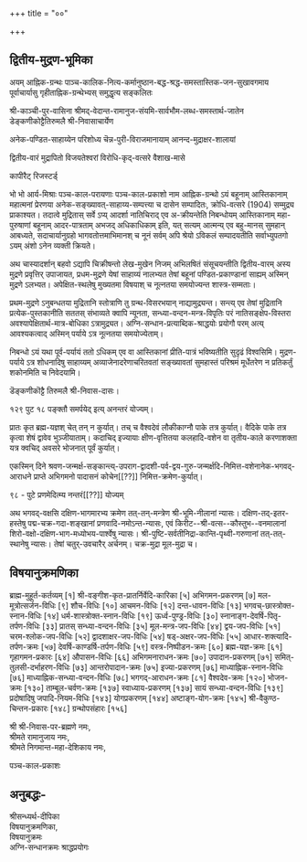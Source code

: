 +++
title = "००"

+++

## द्वितीय-मुद्रण-भूमिका 

अयम् आह्निक-ग्रन्थः पाञ्च-कालिक-नित्य-कर्मानुष्ठान-बद्ध-श्रद्ध-समस्तास्तिक-जन-सुखावगमाय पूर्वाचार्यासु गृहीताह्निक-ग्रन्थेभ्यस् समुद्धृत्य सङ्कलितः 

श्री-काञ्ची-पुर-वासिना श्रीमद्-वेदान्त-रामानुज-संयमि-सार्वभौम-लब्ध-समस्तार्थ-जातेन 
डेङ्कणीकोट्टैतिरुमलै श्री-निवासाचार्येण 

अनेक-पण्डित-साहाय्येन परिशोध्य चॆन्न-पुरी-विराजमानायाम् आनन्द-मुद्राक्षर-शालायां 

द्वितीय-वारं मुद्रापितो विजयतेश्वरां विरोधि-कृद्-वत्सरे वैशाख-मासे 

कापीरैट् रिजस्टर्ड्

भो भो आर्य-मिश्राः पञ्च-काल-परायणाः पञ्च-काल-प्रकाशो नाम आह्निक-ग्रन्थो ऽयं बहूनाम् आस्तिकानाम् महात्मनां प्रेरणया अनेक-सङ्ख्यावत्-साहाय्य-सम्पत्त्या च दासेन सम्पादितः, क्रोधि-वत्सरे (1904) सम्मुद्र्य प्राकाश्यत। तदात्वे मुद्रितास् सर्वे ऽप्य् आदर्शा नातिचिराद् एव अ-क्रीयन्तेति निबन्धोयम् आस्तिकानाम् महा-पुरुषाणां बहूनाम् आदर-पात्रताम् अभजद् अधिकाधिकाम् इति, यत् सत्यम् आत्मन्य् एव बहु-मानस् सुमहान् आबध्यते, सदाचार्यानुग्रहो भागवतोत्तमाभिमानश् च नूनं सर्वम् अपि श्रेयो ऽविकलं सम्पादयतीति सर्वाभ्युपतगो ऽयम् अंशो ऽनेन व्यक्ती क्रियते। 

अथ चास्यादर्शान् बहवो ऽद्यापि चिक्रीषन्तो लेख-मुखेन निजम् अभिलषितं संसूचयन्तीति द्वितीय-वारम् अस्य मुद्रणे प्रवृत्तिर् उपाजायत, प्रधम-मुद्रणे येषां साहाय्यं नालभ्यत तेषां बहूनां पण्डित-प्रकाण्डानां साह्यम् अस्मिन् मुद्रणे ऽलभ्यत। अपेक्षित-स्थलेषु मुख्यतमा विषयाश् च नूत्नतया समयोज्यन्त शास्त्र-सम्मताः।

प्रथम-मुद्रणे ऽनुबन्धतया मुद्रितानि स्तोत्राणि तु ग्रन्थ-विसरभयान् नाद्यामुद्र्यन्त। सन्त्य् एव तेषां मुद्रितानि प्रत्येक-पुस्तकानीति सततस् संभाव्यते क्वापि न्यूनता, सन्ध्या-वन्दन-मन्त्र-विपृतिः परं नातिसङ्क्षेप-विस्तरा अवश्यापेक्षितार्थ-मात्र-बोधिका ऽत्रामुद्र्यत। अग्नि-सन्धान-प्रत्याब्दिक-श्राद्धयोः प्रयोगौ परम् अत्य् आवश्यकत्वाद् अस्मिन् पर्याये ऽत्र नूत्नतया समयोज्येताम्। 

निबन्धो ऽयं यथा पूर्व-पर्यायं ततो ऽधिकम् एव वा आस्तिकानां प्रीति-पात्रं भविष्यतीति सुदृढं विश्वसिमि। मुद्रण-पर्याये ऽत्र शोधनादिषु साहाय्यम् अव्याजेनादरेणाचरितवतां सङ्ख्यावतां सुमहास्तं परिश्रमं मूर्धेतरेण न प्रतिकर्तुं शकोनमिति च निवेदयामि।

डॆङ्कणीकॊट्टै तिरुमलै श्री-निवास-दासः।

१२९ पुट १८ पङ्क्तौ समर्पयेद् इत्य् अनन्तरं योज्यम्। 

प्रातः कृत ब्रह्म-यज्ञश् चेत् तन् न कुर्यात्। तच् च वैश्वदेवं लौकीकाग्नौ पाके तत्र कुर्यात्। वैदिके पाके तत्र कृत्वा शेषं द्वावेव भुञ्जीयाताम्। कदाचिद् इज्यायाः क्षीण-वृत्तितया कलहादि-वशेन वा तृतीय-काले करणाशक्ता यत्र क्वचिद् अवसरे भोजनात् पूर्वं कुर्यात्। 

एकस्मिन् दिने श्रवण-जन्मर्क्ष-सङ्कान्त्य्-उपराग-द्वादशी-पर्व-द्वय-गुरु-जन्मर्क्षदि-निमित्त-वशेनानेक-भगवद्-आराधने प्राप्ते अभिगमनो पादासनं कोचेन[[??]] निमित्त-क्रमेण-कुर्यात्।

९८ - पुटे प्रणमेदित्म्य नन्तरं[[??]] योज्यम् 

अथ भगवद्-वक्षसि दक्षिण-भागमारभ्य क्रमेण तत्-तन्-मन्त्रेण श्री-भूमि-नीलानां न्यासः। दक्षिण-तद्-इतर-हस्तेषु पद्म-चक्र-गदा-शङ्खानां प्रणवादि-नमोऽन्त-न्यासः, एवं किरीट--श्री-वत्स--कौस्तुभ--वनमालानां शिरो-वक्षो-दक्षिण-भाग-मध्योभय-पार्श्वेषु न्यासः। श्री-पुष्टि-सर्वतीनिद्रा-कान्ति-पृथ्वी-गरुणानां तत्-तत्-स्थानेषु न्यासः। तेषां चतुर्-उवचारैर् अर्चनम्। चक्र-मुद्रा मूल-मुद्रा च।

## विषयानुक्रमणिका 

ब्राह्म-मुहूर्त-कर्तव्यम्  [१]
श्री-वङ्गीश-कृत-प्रातर्निर्वेदि-कारिका  [५]
अभिगमन-प्रकरणम्  [७]
मल-मूत्रोत्सर्जन-विधिः  [९]
शौच-विधिः  [१०]
आचमन-विधिः  [१२]
दन्त-धावन-विधिः  [१३]
भगवच्-छास्त्रोक्त-स्नान-विधिः  [१४]
धर्म-शास्त्रोक्त-स्नान-विधिः  [१९]
ऊर्ध्व-पुण्ड्र-विधिः  [३०]
स्नानाङ्ग-देवर्षि-पितृ-तर्पण-विधिः  [३३]
प्रातस् सन्ध्या-वन्दन-विधिः  [३५]
मूल-मन्त्र-जप-विधिः  [४४]
द्वय-जप-विधिः  [५१]
चरम-श्लोक-जप-विधिः  [५२]
द्वादशाक्षर-जप-विधिः  [५४]
षड्-अक्षर-जप-विधिः  [५५]
आधार-शक्त्यादि-तर्पण-क्रमः  [५७]
देवर्षि-काण्डर्षि-तर्पण-विधिः  [५९]
वस्त्र-निष्पीडन-क्रमः  [६०]
ब्रह्म-यज्ञ-क्रमः  [६१]
गृहागमन-प्रकारः  [६४]
औपासन-विधिः  [६६]
अभिगमनाराधन-क्रमः  [७०]
उपादान-प्रकरणम्  [७१]
समित्-तुलसी-दर्भाहरण-विधिः  [७३]
आन्तरोपादान-क्रमः  [७५]
इज्या-प्रकरणम्  [७६]
माध्याह्निक-स्नान-विधिः  [७६]
माध्याह्निक-सन्ध्या-वन्दन-विधिः  [७८]
भगगद्-आराधन-क्रमः  [८१]
वैश्वदेव-क्रमः  [१२०]
भोजन-क्रमः  [१३०]
ताम्बूल-चर्वण-क्रमः  [१३७]
स्वाध्याय-प्रकरणम्  [१३७]
सायं सन्ध्या-वन्दन-विधिः  [१३९]
प्रदोषादिषु जपादि-नियम-विधिः  [१४३]
योगप्रकरणम्  [१४४]
अष्टाङ्ग-योग-क्रमः  [१४५]
श्री-वैकुण्ठ-चिन्तन-प्रकारः  [१४८]
ग्रन्थोपसंहारः  [१५६]

श्री श्री-निवास-पर-ब्रह्मणे नमः,  
श्रीमते रामानुजाय नमः,  
श्रीमते निगमान्त-महा-देशिकाय नमः, 

पञ्च-काल-प्रकाशः 

## अनुबद्धः-

श्रीसन्ध्यर्थ-दीपिका  
विषयानुक्रमणिका,  
विषयानुक्रमः  
अग्नि-सन्धानक्रमः
श्राद्धप्रयोगः
